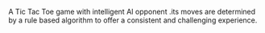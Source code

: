 A Tic Tac Toe game with intelligent AI opponent .its moves are determined by a rule based algorithm to offer a consistent and challenging experience.
